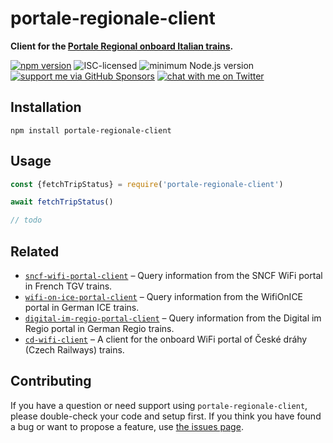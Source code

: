 # portale-regionale-client

**Client for the [Portale Regional onboard Italian trains](#todo).**

[![npm version](https://img.shields.io/npm/v/portale-regionale-client.svg)](https://www.npmjs.com/package/portale-regionale-client)
![ISC-licensed](https://img.shields.io/github/license/derhuerst/portale-regionale-client.svg)
![minimum Node.js version](https://img.shields.io/node/v/portale-regionale-client.svg)
[![support me via GitHub Sponsors](https://img.shields.io/badge/support%20me-donate-fa7664.svg)](https://github.com/sponsors/derhuerst)
[![chat with me on Twitter](https://img.shields.io/badge/chat%20with%20me-on%20Twitter-1da1f2.svg)](https://twitter.com/derhuerst)


## Installation

```shell
npm install portale-regionale-client
```


## Usage

```js
const {fetchTripStatus} = require('portale-regionale-client')

await fetchTripStatus()
```

```js
// todo
```

## Related

- [`sncf-wifi-portal-client`](https://github.com/derhuerst/sncf-wifi-portal-client) – Query information from the SNCF WiFi portal in French TGV trains.
- [`wifi-on-ice-portal-client`](https://github.com/derhuerst/wifi-on-ice-portal-client) – Query information from the WifiOnICE portal in German ICE trains.
- [`digital-im-regio-portal-client`](https://github.com/derhuerst/digital-im-regio-portal-client) – Query information from the Digital im Regio portal in German Regio trains.
- [`cd-wifi-client`](https://github.com/derhuerst/cd-wifi-client) – A client for the onboard WiFi portal of České dráhy (Czech Railways) trains.


## Contributing

If you have a question or need support using `portale-regionale-client`, please double-check your code and setup first. If you think you have found a bug or want to propose a feature, use [the issues page](https://github.com/derhuerst/portale-regionale-client/issues).
